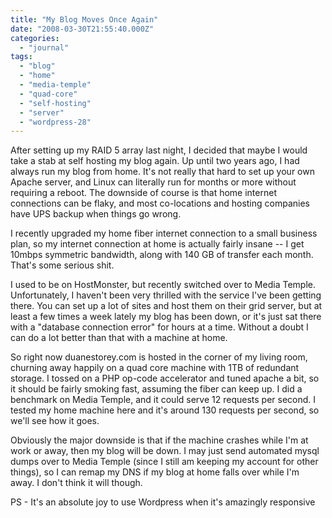 ```yaml
---
title: "My Blog Moves Once Again"
date: "2008-03-30T21:55:40.000Z"
categories: 
  - "journal"
tags: 
  - "blog"
  - "home"
  - "media-temple"
  - "quad-core"
  - "self-hosting"
  - "server"
  - "wordpress-28"
---
```


After setting up my RAID 5 array last night, I decided that maybe I would take a stab at self hosting my blog again. Up until two years ago, I had always run my blog from home. It's not really that hard to set up your own Apache server, and Linux can literally run for months or more without requiring a reboot. The downside of course is that home internet connections can be flaky, and most co-locations and hosting companies have UPS backup when things go wrong.

I recently upgraded my home fiber internet connection to a small business plan, so my internet connection at home is actually fairly insane -- I get 10mbps symmetric bandwidth, along with 140 GB of transfer each month. That's some serious shit.

I used to be on HostMonster, but recently switched over to Media Temple. Unfortunately, I haven't been very thrilled with the service I've been getting there. You can set up a lot of sites and host them on their grid server, but at least a few times a week lately my blog has been down, or it's just sat there with a "database connection error" for hours at a time. Without a doubt I can do a lot better than that with a machine at home.

So right now duanestorey.com is hosted in the corner of my living room, churning away happily on a quad core machine with 1TB of redundant storage. I tossed on a PHP op-code accelerator and tuned apache a bit, so it should be fairly smoking fast, assuming the fiber can keep up. I did a benchmark on Media Temple, and it could serve 12 requests per second. I tested my home machine here and it's around 130 requests per second, so we'll see how it goes.

Obviously the major downside is that if the machine crashes while I'm at work or away, then my blog will be down. I may just send automated mysql dumps over to Media Temple (since I still am keeping my account for other things), so I can remap my DNS if my blog at home falls over while I'm away. I don't think it will though.

PS - It's an absolute joy to use Wordpress when it's amazingly responsive
